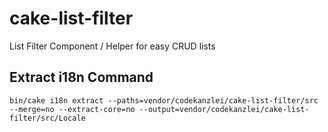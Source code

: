 cake-list-filter
================

List Filter Component / Helper for easy CRUD lists


## Extract i18n Command

    bin/cake i18n extract --paths=vendor/codekanzlei/cake-list-filter/src --merge=no --extract-core=no --output=vendor/codekanzlei/cake-list-filter/src/Locale